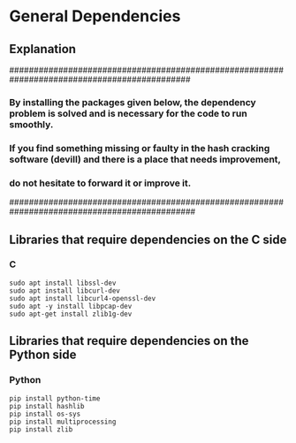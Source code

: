 
# General Dependencies

## Explanation

#############################################################################################
																     
### By installing the packages given below, the dependency problem is solved and is necessary for the code to run smoothly.          
### If you find something missing or faulty in the hash cracking software (devill) and there is a place that needs improvement,       
### do not hesitate to forward it or improve it. 								                     
																     
##############################################################################################


## Libraries that require dependencies on the C side 
### C

`sudo apt install libssl-dev`
<br>
`sudo apt install libcurl-dev`
<br>
`sudo apt install libcurl4-openssl-dev`
<br>
`sudo apt -y install libpcap-dev`
<br>
`sudo apt-get install zlib1g-dev`


## Libraries that require dependencies on the Python side
### Python

`pip install python-time`
<br>
`pip install hashlib`
<br>
`pip install os-sys`
<br>
`pip install multiprocessing`
<br>
`pip install zlib`




